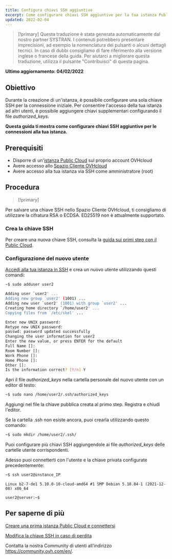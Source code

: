 ```yaml
---
title: Configura chiavi SSH aggiuntive
excerpt: Come configurare chiavi SSH aggiuntive per la tua istanza Public Cloud
updated: 2022-02-04
---
```


> [!primary]
> Questa traduzione è stata generata automaticamente dal nostro partner SYSTRAN. I contenuti potrebbero presentare imprecisioni, ad esempio la nomenclatura dei pulsanti o alcuni dettagli tecnici. In caso di dubbi consigliamo di fare riferimento alla versione inglese o francese della guida. Per aiutarci a migliorare questa traduzione, utilizza il pulsante "Contribuisci" di questa pagina.
>

**Ultimo aggiornamento: 04/02/2022**

## Obiettivo
 
Durante la creazione di un'istanza, è possibile configurare una sola chiave SSH per la connessione iniziale. Per consentire l'accesso della tua istanza ad altri utenti, è possibile aggiungere chiavi supplementari configurando il file *authorized_keys*.

**Questa guida ti mostra come configurare chiavi SSH aggiuntive per le connessioni alla tua istanza.**

## Prerequisiti

- Disporre di un'[istanza Public Cloud](https://www.ovhcloud.com/it/public-cloud/) sul proprio account OVHcloud
- Avere accesso allo [Spazio Cliente OVHcloud](https://www.ovh.com/auth/?action=gotomanager&from=https://www.ovh.it/&ovhSubsidiary=it)
- Avere accesso alla tua istanza via SSH come amministratore (root)

## Procedura

> [!primary]
>
Per salvare una chiave SSH nello Spazio Cliente OVHcloud, ti consigliamo di utilizzare la cifratura RSA o ECDSA. ED25519 non è attualmente supportato.
>

### Crea la chiave SSH

Per creare una nuova chiave SSH, consulta la [guida sui primi step con il Public Cloud](/pages/platform/public-cloud/public-cloud-first-steps).

### Configurazione del nuovo utente

[Accedi alla tua istanza in SSH](/pages/platform/public-cloud/public-cloud-first-steps#connect-to-instance) e crea un nuovo utente utilizzando questi comandi:

```bash
~$ sudo adduser user2

Adding user `user2' ...
Adding new group `user2' (1001) ...
Adding new user `user2' (1001) with group `user2' ...
Creating home directory `/home/user2' ...
Copying files from `/etc/skel' ...

Enter new UNIX password:
Retype new UNIX password:
passwd: password updated successfully
Changing the user information for user2
Enter the new value, or press ENTER for the default
Full Name []:
Room Number []:
Work Phone []:
Home Phone []:
Other []:
Is the information correct? [Y/n] Y
```

Apri il file *authorized_keys* nella cartella personale del nuovo utente con un editor di testo:

```bash
~$ sudo nano /home/user2/.ssh/authorized_keys
```

Aggiungi nel file la chiave pubblica creata al primo step. Registra e chiudi l'editor.

Se la cartella .ssh non esiste ancora, puoi crearla utilizzando questo comando:

```bash
~$ sudo mkdir /home/user2/.ssh/
```

Puoi configurare più chiavi SSH aggiungendole ai file *authorized_keys* delle cartelle utente corrispondenti.

Adesso puoi connetterti con l'utente e la chiave privata configurate precedentemente:

```bash
~$ ssh user2@instance_IP
```
```console
Linux b2-7-de1 5.10.0-10-cloud-amd64 #1 SMP Debian 5.10.84-1 (2021-12-08) x86_64

user2@server:~$
```

## Per saperne di più

[Creare una prima istanza Public Cloud e connettersi](/pages/platform/public-cloud/public-cloud-first-steps)

[Modifica la chiave SSH in caso di perdita](/pages/platform/public-cloud/replacing_lost_ssh_key)

Contatta la nostra Community di utenti all’indirizzo <https://community.ovh.com/en/>.
